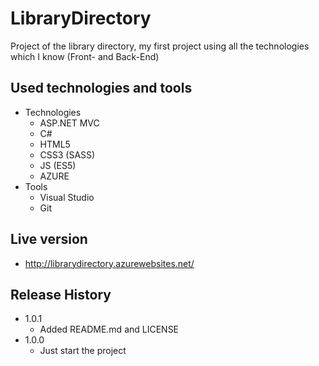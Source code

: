 # LibraryDirectory
Project of the library directory, my first project using all the technologies which I know (Front- and Back-End)


## Used technologies and tools

* Technologies
    * ASP.NET MVC
    * C#
    * HTML5
    * CSS3 (SASS)
    * JS (ES5)
    * AZURE
* Tools
    * Visual Studio
    * Git


## Live version

* <a href="http://librarydirectory.azurewebsites.net/" target="_blank">http://librarydirectory.azurewebsites.net/</a>
    
    
## Release History

* 1.0.1
    * Added README.md and LICENSE
* 1.0.0
    * Just start the project
